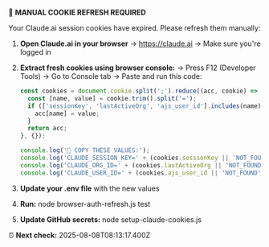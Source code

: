 
🔄 **MANUAL COOKIE REFRESH REQUIRED**

Your Claude.ai session cookies have expired. Please refresh them manually:

1. **Open Claude.ai in your browser**
   → https://claude.ai
   → Make sure you're logged in

2. **Extract fresh cookies using browser console:**
   → Press F12 (Developer Tools)
   → Go to Console tab
   → Paste and run this code:

   ```javascript
   const cookies = document.cookie.split(';').reduce((acc, cookie) => {
     const [name, value] = cookie.trim().split('=');
     if (['sessionKey', 'lastActiveOrg', 'ajs_user_id'].includes(name)) {
       acc[name] = value;
     }
     return acc;
   }, {});
   
   console.log('🍪 COPY THESE VALUES:');
   console.log('CLAUDE_SESSION_KEY=' + (cookies.sessionKey || 'NOT_FOUND'));
   console.log('CLAUDE_ORG_ID=' + (cookies.lastActiveOrg || 'NOT_FOUND'));
   console.log('CLAUDE_USER_ID=' + (cookies.ajs_user_id || 'NOT_FOUND'));
   ```

3. **Update your .env file** with the new values
4. **Run:** node browser-auth-refresh.js test
5. **Update GitHub secrets:** node setup-claude-cookies.js

⏰ **Next check:** 2025-08-08T08:13:17.400Z
